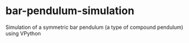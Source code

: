 # bar-pendulum-simulation
Simulation of a symmetric bar pendulum (a type of compound pendulum) using VPython
